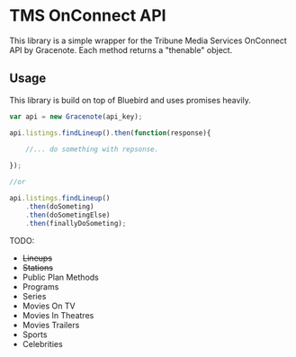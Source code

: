 # TMS OnConnect API

This library is a simple wrapper for the Tribune Media Services OnConnect API by Gracenote.
Each method returns a "thenable" object.

## Usage
This library is build on top of Bluebird and uses promises heavily.

```javascript
var api = new Gracenote(api_key);

api.listings.findLineup().then(function(response){
    
    //... do something with repsonse.

});

//or

api.listings.findLineup()
    .then(doSometing)
    .then(doSometingElse)
    .then(finallyDoSometing);
```


TODO:
- ~~Lineups~~
- ~~Stations~~
- Public Plan Methods
- Programs
- Series
- Movies On TV
- Movies In Theatres
- Movies Trailers
- Sports
- Celebrities

